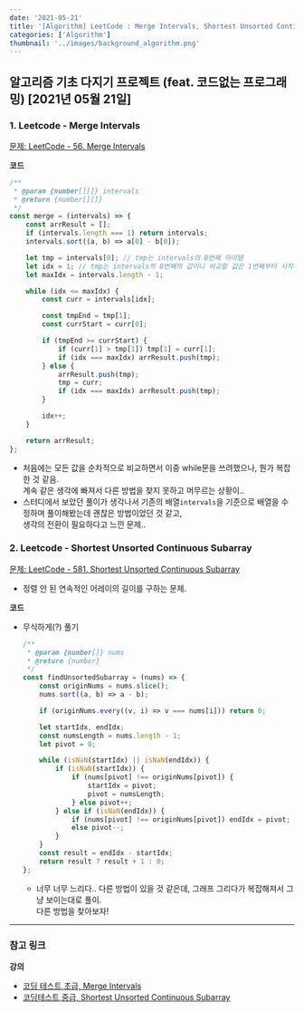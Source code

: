 ```yaml
---
date: '2021-05-21'
title: '[Algorithm] LeetCode : Merge Intervals, Shortest Unsorted Continuous Subarray'
categories: ['Algorithm']
thumbnail: '../images/background_algorithm.png'
---
```


## 알고리즘 기초 다지기 프로젝트 (feat. 코드없는 프로그래밍) [2021년 05월 21일]

### **1.** Leetcode - Merge Intervals

[문제: LeetCode - 56. Merge Intervals](https://leetcode.com/problems/merge-intervals/)

**코드**

```js
/**
 * @param {number[][]} intervals
 * @return {number[][]}
 */
const merge = (intervals) => {
    const arrResult = [];
    if (intervals.length === 1) return intervals;
    intervals.sort((a, b) => a[0] - b[0]);

    let tmp = intervals[0]; // tmp는 intervals의 0번째 아이템
    let idx = 1; // tmp는 intervals의 0번째의 값이니 비교할 값은 1번째부터 시작하길
    let maxIdx = intervals.length - 1;

    while (idx <= maxIdx) {
        const curr = intervals[idx];

        const tmpEnd = tmp[1];
        const currStart = curr[0];

        if (tmpEnd >= currStart) {
            if (curr[1] > tmp[1]) tmp[1] = curr[1];
            if (idx === maxIdx) arrResult.push(tmp);
        } else {
            arrResult.push(tmp);
            tmp = curr;
            if (idx === maxIdx) arrResult.push(tmp);
        }

        idx++;
    }

    return arrResult;
};
```

-   처음에는 모든 값을 순차적으로 비교하면서 이중 while문을 쓰려했으나, 뭔가 복잡한 것 같음.  
     계속 같은 생각에 빠져서 다른 방법을 찾지 못하고 머무르는 상황이..
-   스터디에서 보았던 풀이가 생각나서 기존의 배열`intervals`을 기준으로 배열을 수정하며 풀이해봤는데 괜찮은 방법이었던 것 같고,  
     생각의 전환이 필요하다고 느낀 문제..

### **2.** Leetcode - Shortest Unsorted Continuous Subarray

[문제: LeetCode - 581. Shortest Unsorted Continuous Subarray](https://leetcode.com/problems/shortest-unsorted-continuous-subarray/)

- 정렬 안 된 연속적인 어레이의 길이를 구하는 문제.

**코드**

-   무식하게(?) 풀기

    ```js
    /**
     * @param {number[]} nums
     * @return {number}
     */
    const findUnsortedSubarray = (nums) => {
        const originNums = nums.slice();
        nums.sort((a, b) => a - b);

        if (originNums.every((v, i) => v === nums[i])) return 0;

        let startIdx, endIdx;
        const numsLength = nums.length - 1;
        let pivot = 0;

        while (isNaN(startIdx) || isNaN(endIdx)) {
            if (isNaN(startIdx)) {
                if (nums[pivot] !== originNums[pivot]) {
                    startIdx = pivot;
                    pivot = numsLength;
                } else pivot++;
            } else if (isNaN(endIdx)) {
                if (nums[pivot] !== originNums[pivot]) endIdx = pivot;
                else pivot--;
            }
        }
        const result = endIdx - startIdx;
        return result ? result + 1 : 0;
    };
    ```

    -   너무 너무 느리다..
        다른 방법이 있을 것 같은데, 그래프 그리다가 복잡해져서 그냥 보이는대로 풀이.  
         다른 방법을 찾아보자!

---

### **참고 링크**

**강의**

-   [코딩 테스트,초급, Merge Intervals](https://youtu.be/S9eQ6DIBPqg)
-   [코딩테스트,중급, Shortest Unsorted Continuous Subarray](https://youtu.be/BmLLbuumuww)
